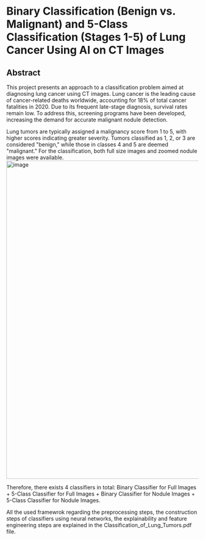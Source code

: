 # Binary Classification (Benign vs. Malignant) and 5-Class Classification (Stages 1-5) of Lung Cancer Using AI on CT Images
## Abstract
This project presents an approach to a classification problem aimed at diagnosing lung cancer using CT images. Lung cancer is the leading cause of cancer-related deaths worldwide, accounting for 18% of total cancer fatalities in 2020. Due to its frequent late-stage diagnosis, survival rates remain low. To address this, screening programs have been developed, increasing the demand for accurate malignant nodule detection.

Lung tumors are typically assigned a malignancy score from 1 to 5, with higher scores indicating greater severity. Tumors classified as 1, 2, or 3 are considered "benign," while those in classes 4 and 5 are deemed "malignant." 
For the classification, both full size images and zoomed nodule images were available. <img width="834" alt="image" src="https://github.com/user-attachments/assets/a03f5569-0aab-4fa5-b287-6f96d78601f9" />

Therefore, there exists 4 classifiers in total: Binary Classifier for Full Images + 5-Class Classifier for Full Images + Binary Classifier for Nodule Images + 5-Class Classifier for Nodule Images. 


All the used framewrok regarding the preprocessing steps, the construction steps of classifiers using neural networks, the explainability and feature engineering steps are explained in the Classification_of_Lung_Tumors.pdf file.
